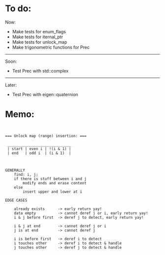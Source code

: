 

# To do:

Now:
- Make tests for enum_flags
- Make tests for iternal_ptr
- Make tests for unlock_map
- Make trigonometric functions for Prec

----


Soon:
- Test Prec with std::complex


----


Later:
- Test Prec with eigen::quaternion

# Memo:

```


=== Unlock map (range) insertion: ===

 _____________________________
 | start | even i | !(i & 1) |
 | end   | odd i  | (i & 1)  |



GENERALLY
    find: i, j;
    if there is stuff between i and j
        modify ends and erase content
    else
        insert upper and lower at i

EDGE CASES

    already exists      -> early return yay!
    data empty          -> cannot deref j or i, early return yay!
    i & j before first  -> deref j to detect, early return yay!

    i & j at end        -> cannot deref j or i
    j is at end         -> cannot deref j

    i is before first   -> deref i to detect
    i touches other     -> deref i to detect & handle
    j touches other     -> deref j to detect & handle








```
